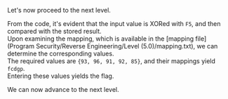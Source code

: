 Let's now proceed to the next level.  

From the code, it's evident that the input value is XORed with `F5`, and then compared with the stored result.  
Upon examining the mapping, which is available in the [mapping file](Program Security/Reverse Engineering/Level (5.0)/mapping.txt), we can determine the corresponding values.  
The required values are `{93, 96, 91, 92, 85}`, and their mappings yield `fcdgp`.  
Entering these values yields the flag.  
<!-- Flag: ~pwn.college{Ib-V1ZcaI-I0Wc9p2rr1aH1uXfu.0VO1IDL4UDOzQzW}~ -->
We can now advance to the next level.  
